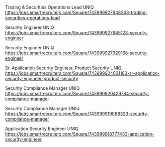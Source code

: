 Trading & Securities Operations Lead UNIQ https://jobs.smartrecruiters.com/Square/743999927948363-trading-securities-operations-lead

Security Engineer UNIQ https://jobs.smartrecruiters.com/Square/743999927945123-security-engineer

Security Engineer UNIQ https://jobs.smartrecruiters.com/Square/743999927929168-security-engineer

Sr. Application Security Engineer, Product Security UNIQ https://jobs.smartrecruiters.com/Square/743999924031183-sr-application-security-engineer-product-security

Security Compliance Manager UNIQ https://jobs.smartrecruiters.com/Square/743999920429784-security-compliance-manager

Security Compliance Manager UNIQ https://jobs.smartrecruiters.com/Square/743999919068323-security-compliance-manager

Application Security Engineer UNIQ https://jobs.smartrecruiters.com/Square/743999918777433-application-security-engineer

